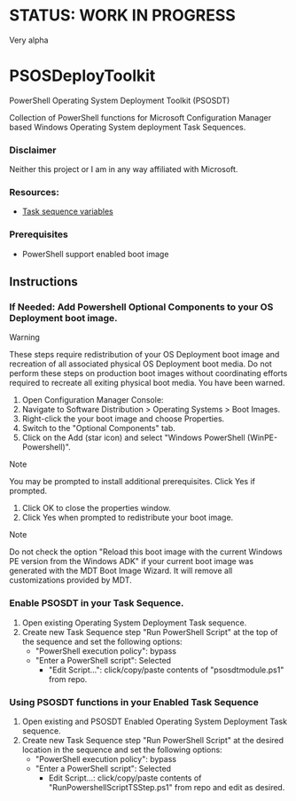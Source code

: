 # STATUS: WORK IN PROGRESS
Very alpha

# PSOSDeployToolkit
PowerShell Operating System Deployment Toolkit (PSOSDT)

Collection of PowerShell functions for Microsoft Configuration Manager based Windows Operating System deployment Task Sequences.

### Disclaimer
Neither this project or I am in any way affiliated with Microsoft.

### Resources:
- [Task sequence variables](https://learn.microsoft.com/en-us/mem/configmgr/osd/understand/task-sequence-variables)

### Prerequisites
- PowerShell support enabled boot image

## Instructions

### If Needed: Add Powershell Optional Components to your OS Deployment boot image.
> [!WARNING]
> These steps require redistribution of your OS Deployment boot image and recreation of all associated physical OS Deployment boot media.
> Do not perform these steps on production boot images without coordinating efforts required to recreate all exiting physical boot media.
> You have been warned.

1. Open Configuration Manager Console:
1. Navigate to Software Distribution > Operating Systems > Boot Images.
1. Right-click the your boot image and choose Properties.
1. Switch to the "Optional Components" tab.
1. Click on the Add (star icon) and select "Windows PowerShell (WinPE-Powershell)".
> [!NOTE]
> You may be prompted to install additional prerequisites. Click Yes if prompted.
1. Click OK to close the properties window.
1. Click Yes when prompted to redistribute your boot image.
> [!NOTE]
> Do not check the option "Reload this boot image with the current Windows PE version from the Windows ADK" if your current boot image was generated with the MDT Boot Image Wizard. It will remove all customizations provided by MDT.

### Enable PSOSDT in your Task Sequence.
1. Open existing Operating System Deployment Task sequence.
1. Create new Task Sequence step "Run PowerShell Script" at the top of the sequence and set the following options:
    - "PowerShell execution policy": bypass
    - "Enter a PowerShell script": Selected
        - "Edit Script...": click/copy/paste contents of "psosdtmodule.ps1" from repo.

### Using PSOSDT functions in your Enabled Task Sequence
1. Open existing and PSOSDT Enabled Operating System Deployment Task sequence.
1. Create new Task Sequence step "Run PowerShell Script" at the desired location in the sequence and set the following options:
    - "PowerShell execution policy": bypass
    - "Enter a PowerShell script": Selected
        - Edit Script...: click/copy/paste contents of "RunPowershellScriptTSStep.ps1" from repo and edit as desired.
